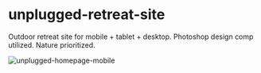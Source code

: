 # unplugged-retreat-site
Outdoor retreat site for mobile + tablet + desktop.  Photoshop design comp utilized.  Nature prioritized.

![unplugged-homepage-mobile](https://user-images.githubusercontent.com/44883733/54646998-4757a280-4a77-11e9-8edd-863209c2f9ca.png)

